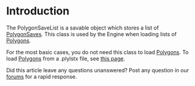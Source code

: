 # Introduction

The PolygonSaveList is a savable object which stores a list of [PolygonSaves](../frb/docs/index.php). This class is used by the Engine when loading lists of [Polygons](../frb/docs/index.php).

For the most basic cases, you do not need this class to load [Polygons](../frb/docs/index.php). To load [Polygons](../frb/docs/index.php) from a .plylstx file, see [this page](../frb/docs/index.php#Loading\_Polygons\_from\_File\_.28.plylstx.29).

Did this article leave any questions unanswered? Post any question in our [forums](../frb/forum.md) for a rapid response.
